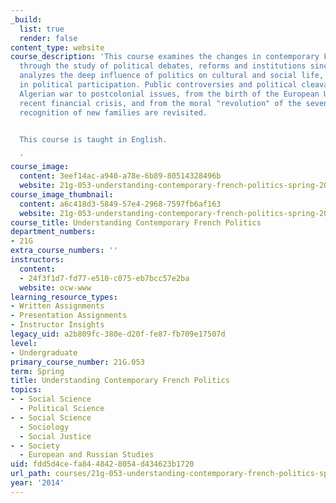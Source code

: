 ```yaml
---
_build:
  list: true
  render: false
content_type: website
course_description: 'This course examines the changes in contemporary French society
  through the study of political debates, reforms and institutions since 1958, and
  analyzes the deep influence of politics on cultural and social life, despite a decline
  in political participation. Public controversies and political cleavages, from the
  Algerian war to postcolonial issues, from the birth of the European Union to the
  recent financial crisis, and from the moral "revolution" of the seventies to the
  recognition of new families are revisited.


  This course is taught in English.

  '
course_image:
  content: 3eef14ac-a940-a78e-6b89-80514328496b
  website: 21g-053-understanding-contemporary-french-politics-spring-2014
course_image_thumbnail:
  content: a6c418d3-5849-57e4-2968-7597fb6af163
  website: 21g-053-understanding-contemporary-french-politics-spring-2014
course_title: Understanding Contemporary French Politics
department_numbers:
- 21G
extra_course_numbers: ''
instructors:
  content:
  - 24f3f1d7-fd77-e510-c075-eb7bcc57e2ba
  website: ocw-www
learning_resource_types:
- Written Assignments
- Presentation Assignments
- Instructor Insights
legacy_uid: a2b809fc-380e-d20f-fe87-fb709e17507d
level:
- Undergraduate
primary_course_number: 21G.053
term: Spring
title: Understanding Contemporary French Politics
topics:
- - Social Science
  - Political Science
- - Social Science
  - Sociology
  - Social Justice
- - Society
  - European and Russian Studies
uid: fdd5d4ce-fa84-4842-8054-d434623b1720
url_path: courses/21g-053-understanding-contemporary-french-politics-spring-2014
year: '2014'
---
```

